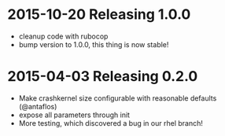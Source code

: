 2015-10-20 Releasing 1.0.0
==========================

* cleanup code with rubocop
* bump version to 1.0.0, this thing is now stable!

2015-04-03 Releasing 0.2.0
==========================

* Make crashkernel size configurable with reasonable defaults (@antaflos)
* expose all parameters through init
* More testing, which discovered a bug in our rhel branch!
